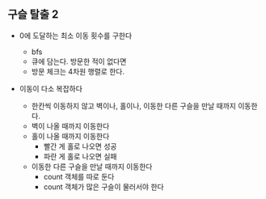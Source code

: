 ## 구슬 탈출 2

- 0에 도달하는 최소 이동 횟수를 구한다 

  - bfs
  - 큐에 담는다. 방문한 적이 없다면
  - 방문 체크는 4차원 행렬로 한다.

  

- 이동이 다소 복잡하다

  - 한칸씩 이동하지 않고 벽이나, 홀이나, 이동한 다른 구슬을 만날 때까지 이동한다.
  - 벽이 나올 때까지 이동한다
  - 홀이 나올 때까지 이동한다
    - 빨간 게 홀로 나오면 성공
    - 파란 게 홀로 나오면 실패
  - 이동한 다른 구슬을 만날 때까지 이동한다
    - count 객체를 따로 둔다
    - count 객체가 많은 구슬이 물러서야 한다



